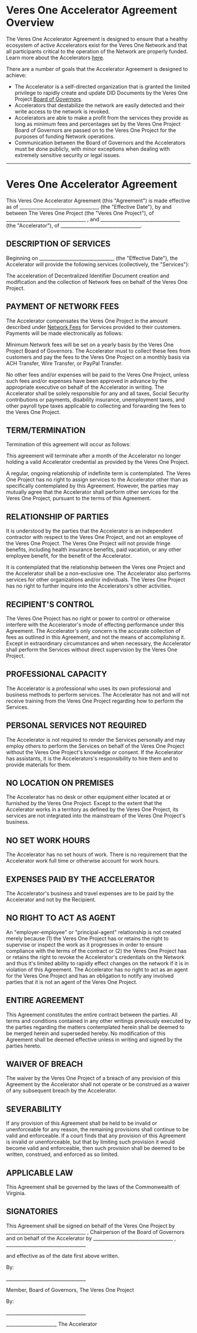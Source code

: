 # Veres One Accelerator Agreement Overview

The Veres One Accelerator Agreement is designed to ensure that a healthy
ecosystem of active Accelerators exist for the Veres One Network and that
all participants critical to the operation of the Network are properly funded.
Learn more about the Accelerators
[here](https://docs.veres.one/network/accelerators/).

There are a number of goals that the Accelerator Agreement is designed to
achieve:

 * The Accelerator is a self-directed organization that is granted the
   limited privilege to rapidly create and update DID Documents by the
   Veres One Project [Board of Governors](https://docs.veres.one/network/governors/).
 * Accelerators that destabilize the network are easily detected and their write
   access to the network is revoked.
 * Accelerators are able to make a profit from the services they provide
   as long as minimum fees and percentages set by the Veres One Project Board
   of Governors are passed on to the Veres One Project for the purposes of
   funding Network operations.
 * Communication between the Board of Governors and the Accelerators must be
   done publicly, with minor exceptions when dealing with extremely sensitive
   security or legal issues.

---------------------

# Veres One Accelerator Agreement

This Veres One Accelerator Agreement (this "Agreement") is made effective
as of \_\_\_\_\_\_\_\_\_\_\_\_\_\_\_\_\_\_\_\_\_\_\_\_\_\_\_\_\_\_\_\_\_\_
(the "Effective Date"), by and between The Veres One Project (the
"Veres One Project"), of
\_\_\_\_\_\_\_\_\_\_\_\_\_\_\_\_\_\_\_\_\_\_\_\_\_\_\_\_\_\_\_\_\_\_
, and
\_\_\_\_\_\_\_\_\_\_\_\_\_\_\_\_\_\_\_\_\_\_\_\_\_\_\_\_\_\_\_\_\_\_
(the "Accelerator"), of
\_\_\_\_\_\_\_\_\_\_\_\_\_\_\_\_\_\_\_\_\_\_\_\_\_\_\_\_\_\_\_\_\_\_.

## DESCRIPTION OF SERVICES

Beginning on \_\_\_\_\_\_\_\_\_\_\_\_\_\_\_\_\_\_\_\_\_\_\_\_\_\_\_\_\_\_\_\_
(the "Effective Date"), the Accelerator will provide the following
services (collectively, the "Services"):

The acceleration of Decentralized Identifier Document creation and
modification and the collection of Network fees on behalf of the Veres
One Project.

## PAYMENT OF NETWORK FEES

The Accelerator compensates the Veres One Project in the amount described under
[Network Fees](https://docs.veres.one/network/funding/#fees) for
Services provided to their customers. Payments will be made electronically as
follows:

Minimum Network fees will be set on a yearly basis by the Veres One
Project Board of Governors. The Accelerator must to collect these
fees from customers and pay the fees to the Veres One Project on a monthly
basis via ACH Transfer, Wire Transfer, or PayPal Transfer.

No other fees and/or expenses will be paid to the Veres One Project,
unless such fees and/or expenses have been approved in advance by the
appropriate executive on behalf of the Accelerator in writing. The
Accelerator shall be solely responsible for any and all taxes, Social
Security contributions or payments, disability insurance, unemployment taxes,
and other payroll type taxes applicable to collecting and forwarding the
fees to the Veres One Project.

## TERM/TERMINATION

Termination of this agreement will occur as follows:

This agreement will terminate after a month of the Accelerator no longer
holding a valid Accelerator credential as provided by the Veres One
Project.

A regular, ongoing relationship of indefinite term is contemplated.
The Veres One Project has no right to assign services to the Accelerator
other than as specifically contemplated by this Agreement. However, the
parties may mutually agree that the Accelerator shall perform other services
for the Veres One Project, pursuant to the terms of this Agreement.

## RELATIONSHIP OF PARTIES

It is understood by the parties that the Accelerator is an independent
contractor with respect to the Veres One Project, and not an employee of
the Veres One Project. The Veres One Project will not provide fringe
benefits, including health insurance benefits, paid vacation, or any other
employee benefit, for the benefit of the Accelerator.

It is contemplated that the relationship between the Veres one Project and the
Accelerator shall be a non-exclusive one. The Accelerator also performs
services for other organizations and/or individuals. The Veres One Project
has no right to further inquire into the Accelerators's other activities.

## RECIPIENT'S CONTROL

The Veres One Project has no right or power to control or otherwise
interfere with the Accelerator's mode of effecting performance
under this Agreement. The Accelerator's only concern is the accurate collection
of fees as outlined in this Agreement, and not the means of accomplishing it.
Except in extraordinary circumstances and when necessary, the Accelerator shall
perform the Services without direct supervision by the Veres One Project.

## PROFESSIONAL CAPACITY

The Accelerator is a professional who uses its own professional and business
methods to perform services. The Accelerator has not and will not receive
training from the Veres One Project regarding how to perform the Services.

## PERSONAL SERVICES NOT REQUIRED

The Accelerator is not required to render the Services personally and may
employ others to perform the Services on behalf of the Veres One Project
without the Veres One Project's knowledge or consent. If the Accelerator
has assistants, it is the Accelerators's responsibility to hire them and
to provide materials for them.

## NO LOCATION ON PREMISES

The Accelerator has no desk or other equipment either located at or
furnished by the Veres One Project. Except to the extent that
the Accelerator works in a territory as defined by the Veres One Project, its
services are not integrated into the mainstream of the Veres One Project's
business.

## NO SET WORK HOURS

The Accelerator has no set hours of work. There is no requirement that the
Accelerator work full time or otherwise account for work hours.

## EXPENSES PAID BY THE ACCELERATOR

The Accelerator's business and travel expenses are to be paid by the
Accelerator and not by the Recipient.

## NO RIGHT TO ACT AS AGENT

An "employer-employee" or "principal-agent" relationship is not created
merely because (1) the Veres One Project has or retains the right to
supervise or inspect the work as it progresses in order to ensure compliance
with the terms of the contract or (2) the
Veres One Project has or retains the right to revoke the Accelerator's
credentials on the Network and thus it's limited ability to rapidly
effect changes on the network if it is in violation of this Agreement.
The Accelerator has no right to act as an agent for the Veres One Project and
has an obligation to notify any involved parties that it is not an agent of the
Veres One Project.

## ENTIRE AGREEMENT

This Agreement constitutes the entire contract between the parties. All
terms and conditions contained in any other writings previously executed
by the parties regarding the matters
contemplated herein shall be deemed to be merged herein and superseded
hereby. No modification of this Agreement shall be deemed effective unless
in writing and signed by the parties hereto.

## WAIVER OF BREACH

The waiver by the Veres One Project of a breach of any provision of this
Agreement by the Accelerator shall not operate or be construed as a waiver
of any subsequent breach by the Accelerator.

## SEVERABILITY

If any provision of this Agreement shall be held to be invalid or unenforceable
for any reason, the remaining provisions shall continue to be valid and
enforceable. If a court finds that any provision of this Agreement is invalid
or unenforceable, but that by limiting such provision it would become valid
and enforceable, then such provision shall be deemed to be written, construed,
and enforced as so limited.

## APPLICABLE LAW

This Agreement shall be governed by the laws of the Commonwealth of Virginia.

## SIGNATORIES

This Agreement shall be signed on behalf of the Veres One
Project by
\_\_\_\_\_\_\_\_\_\_\_\_\_\_\_\_\_\_\_\_\_\_\_\_\_\_\_\_\_\_\_\_\_\_
, Chairperson of the Board of Governors and on behalf of the Accelerator
by
\_\_\_\_\_\_\_\_\_\_\_\_\_\_\_\_\_\_\_\_\_\_\_\_\_\_\_\_\_\_\_\_\_\_
,
\_\_\_\_\_\_\_\_\_\_\_\_\_\_\_\_\_\_\_\_\_\_\_\_\_\_\_\_\_\_\_\_\_\_

and effective as of the date first above written.

By:

\_\_\_\_\_\_\_\_\_\_\_\_\_\_\_\_\_\_\_\_\_\_\_\_\_\_\_\_\_\_\_\_\_\_

Member, Board of Governors, The Veres One Project

By:

\_\_\_\_\_\_\_\_\_\_\_\_\_\_\_\_\_\_\_\_\_\_\_\_\_\_\_\_\_\_\_\_\_\_

\_\_\_\_\_\_\_\_\_\_\_\_\_\_\_\_\_\_\_\_\_, The Accelerator
